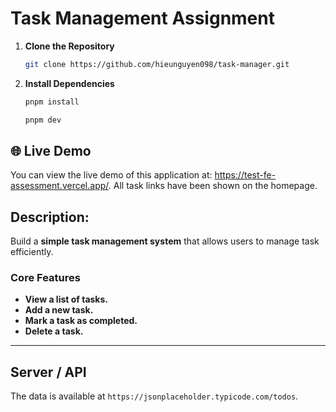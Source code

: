 # Task Management Assignment

1. **Clone the Repository**
   ```bash
   git clone https://github.com/hieunguyen098/task-manager.git
   ```
2. **Install Dependencies**

   ```bash
   pnpm install

   pnpm dev
   ```

## 🌐 Live Demo

You can view the live demo of this application at: https://test-fe-assessment.vercel.app/. All task links have been shown on the homepage.


## **Description:**

Build a **simple task management system** that allows users to manage task efficiently.

### **Core Features**

- **View a list of tasks.**
- **Add a new task.**
- **Mark a task as completed.**
- **Delete a task.**

---

## Server / API

The data is available at `https://jsonplaceholder.typicode.com/todos`.
